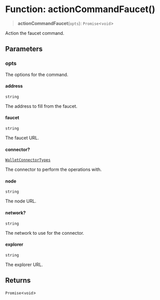 # Function: actionCommandFaucet()

> **actionCommandFaucet**(`opts`): `Promise`\<`void`\>

Action the faucet command.

## Parameters

### opts

The options for the command.

#### address

`string`

The address to fill from the faucet.

#### faucet

`string`

The faucet URL.

#### connector?

[`WalletConnectorTypes`](../type-aliases/WalletConnectorTypes.md)

The connector to perform the operations with.

#### node

`string`

The node URL.

#### network?

`string`

The network to use for the connector.

#### explorer

`string`

The explorer URL.

## Returns

`Promise`\<`void`\>
